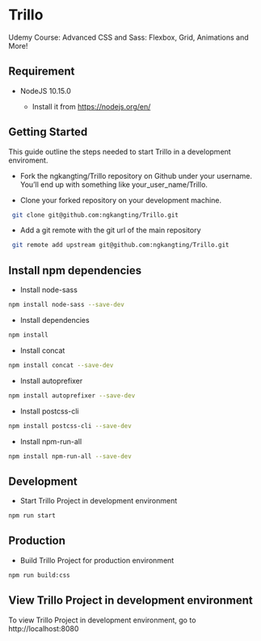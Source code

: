 # Trillo

Udemy Course: Advanced CSS and Sass: Flexbox, Grid, Animations and More!

## Requirement

- NodeJS 10.15.0

  - Install it from https://nodejs.org/en/

## Getting Started

This guide outline the steps needed to start Trillo in a development enviroment.

- Fork the ngkangting/Trillo repository on Github under your username. You’ll end up with something like your_user_name/Trillo.

- Clone your forked repository on your development machine.

```sh
 git clone git@github.com:ngkangting/Trillo.git
```

- Add a git remote with the git url of the main repository

```sh
 git remote add upstream git@github.com:ngkangting/Trillo.git
```

## Install npm dependencies

- Install node-sass

```sh
npm install node-sass --save-dev
```

- Install dependencies

```sh
npm install
```

- Install concat

```sh
npm install concat --save-dev
```

- Install autoprefixer

```sh
npm install autoprefixer --save-dev
```

- Install postcss-cli

```sh
npm install postcss-cli --save-dev
```

- Install npm-run-all

```sh
npm install npm-run-all --save-dev
```

## Development

- Start Trillo Project in development environment

```sh
npm run start
```

## Production

- Build Trillo Project for production environment

```sh
npm run build:css
```

## View Trillo Project in development environment

To view Trillo Project in development environment, go to http://localhost:8080
